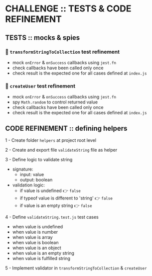 # CHALLENGE :: TESTS & CODE REFINEMENT

## TESTS :: mocks & spies

### 🧪 `transformStringToCollection` test refinement

- mock `onError` & `onSuccess` callbacks using `jest.fn`
- check callbacks have been called only once
- check result is the expected one for all cases defined at `index.js`

### 🧪 `createUser` test refinement

- mock `onError` & `onSuccess` callbacks using `jest.fn`
- spy `Math.random` to control returned value
- check callbacks have been called only once
- check result is the expected one for all cases defined at `index.js`

## CODE REFINEMENT :: defining helpers

1 - Create folder `helpers` at project root level

2 - Create and export file `validateString` file as helper

3 - Define logic to validate string

- signature:
  - input: value
  - output: boolean
- validation logic:
  - if value is undefined 👉 `false`
  - if typeof value is different to 'string' 👉 `false`
  - if value is an empty string 👉 `false`

4 - Define `validateString.test.js` test cases

- when value is undefined
- when value is number
- when value is array
- when value is boolean
- when value is an object
- when value is an empty string
- when value is fulfilled string

5 - Implement validator in `transformStringToCollection` & `createUser`
